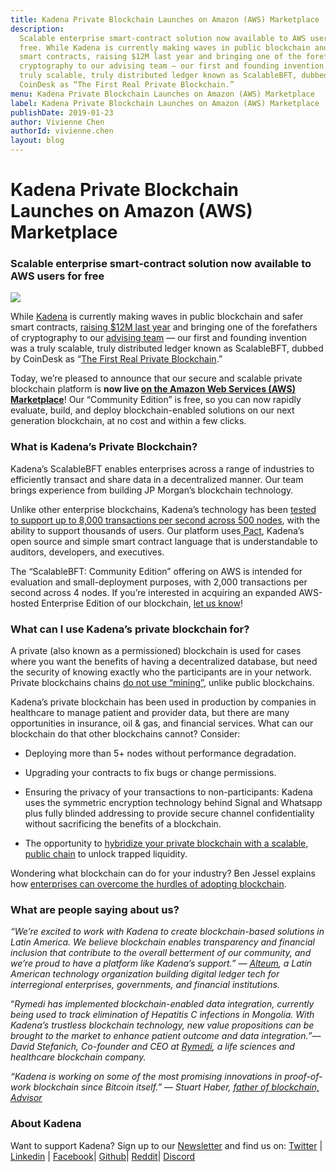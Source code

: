 ```yaml
---
title: Kadena Private Blockchain Launches on Amazon (AWS) Marketplace
description:
  Scalable enterprise smart-contract solution now available to AWS users for
  free. While Kadena is currently making waves in public blockchain and safer
  smart contracts, raising $12M last year and bringing one of the forefathers of
  cryptography to our advising team — our first and founding invention was a
  truly scalable, truly distributed ledger known as ScalableBFT, dubbed by
  CoinDesk as “The First Real Private Blockchain.”
menu: Kadena Private Blockchain Launches on Amazon (AWS) Marketplace
label: Kadena Private Blockchain Launches on Amazon (AWS) Marketplace
publishDate: 2019-01-23
author: Vivienne Chen
authorId: vivienne.chen
layout: blog
---
```


# Kadena Private Blockchain Launches on Amazon (AWS) Marketplace

### Scalable enterprise smart-contract solution now available to AWS users for free

![](/assets/blog/1_9Fg_T12VyTTNcIUmqYce_g.webp)

While [Kadena](http://kadena.io) is currently making waves in public blockchain
and safer smart contracts,
[raising $12M last year](https://www.coindesk.com/blockchain-startup-kadena-raises-12-million-saft-sale)
and bringing one of the forefathers of cryptography to our
[advising team](https://unhashed.com/cryptocurrency-news/kadena-brings-blockchain-forefather-stuart-haber-board/)
— our first and founding invention was a truly scalable, truly distributed
ledger known as ScalableBFT, dubbed by CoinDesk as
“[The First Real Private Blockchain](https://www.coindesk.com/evolution-kadena-first-real-private-blockchain).”

Today, we’re pleased to announce that our secure and scalable private blockchain
platform is **now live
[on the Amazon Web Services (AWS) Marketplace](http://kadena.io/aws)**! Our
“Community Edition” is free, so you can now rapidly evaluate, build, and deploy
blockchain-enabled solutions on our next generation blockchain, at no cost and
within a few clicks.

### What is Kadena’s Private Blockchain?

Kadena’s ScalableBFT enables enterprises across a range of industries to
efficiently transact and share data in a decentralized manner. Our team brings
experience from building JP Morgan’s blockchain technology.

Unlike other enterprise blockchains, Kadena’s technology has been
[tested to support up to 8,000 transactions per second across 500 nodes](https://kadena.io/wp-content/uploads/2018/08/Kadena-ConsensusWhitePaper-Aug2016.pdf),
with the ability to support thousands of users. Our platform
uses[ Pact](http://github.com/kadena-io/pact), Kadena’s open source and simple
smart contract language that is understandable to auditors, developers, and
executives.

The “ScalableBFT: Community Edition” offering on AWS is intended for evaluation
and small-deployment purposes, with 2,000 transactions per second across 4
nodes. If you’re interested in acquiring an expanded AWS-hosted Enterprise
Edition of our blockchain, [let us know](mailto:support@kadena.io)!

### What can I use Kadena’s private blockchain for?

A private (also known as a permissioned) blockchain is used for cases where you
want the benefits of having a decentralized database, but need the security of
knowing exactly who the participants are in your network. Private blockchains
chains
[do not use “mining”](./why-mining-private-blockchains-dont-mix-2019-02-06),
unlike public blockchains.

Kadena’s private blockchain has been used in production by companies in
healthcare to manage patient and provider data, but there are many opportunities
in insurance, oil & gas, and financial services. What can our blockchain do that
other blockchains cannot? Consider:

- Deploying more than 5+ nodes without performance degradation.

- Upgrading your contracts to fix bugs or change permissions.

- Ensuring the privacy of your transactions to non-participants: Kadena uses the
  symmetric encryption technology behind Signal and Whatsapp plus fully blinded
  addressing to provide secure channel confidentiality without sacrificing the
  benefits of a blockchain.

- The opportunity to
  [hybridize your private blockchain with a scalable, public chain](/docs/blogchain/2018/blockchain-future-smart-contract-sharing-economy-2018-12-17)
  to unlock trapped liquidity.

Wondering what blockchain can do for your industry? Ben Jessel explains how
[enterprises can overcome the hurdles of adopting blockchain](https://www.informationweek.com/strategic-cio/it-strategy/what-enterprises-need-to-make-the-leap-to-blockchain/a/d-id/1333598).

### What are people saying about us?

_“We’re excited to work with Kadena to create blockchain-based solutions in
Latin America. We believe blockchain enables transparency and financial
inclusion that contribute to the overall betterment of our community, and we’re
proud to have a platform like Kadena’s support.” — [Alteum](http://alteum.io), a
Latin American technology organization building digital ledger tech for
interregional enterprises, governments, and financial institutions._

“_Rymedi has implemented blockchain-enabled data integration, currently being
used to track elimination of Hepatitis C infections in Mongolia. With Kadena’s
trustless blockchain technology, new value propositions can be brought to the
market to enhance patient outcome and data integration.”–– David Stefanich,
Co-founder and CEO at [Rymedi](http://rymedi.com), a life sciences and
healthcare blockchain company._

_“Kadena is working on some of the most promising innovations in proof-of-work
blockchain since Bitcoin itself.” — Stuart Haber,
[father of blockchain, Advisor](https://unhashed.com/cryptocurrency-news/kadena-brings-blockchain-forefather-stuart-haber-board/)_

### About Kadena

[](https://www.youtube.com/watch?v=83g2Uzp7lVs)

Want to support Kadena? Sign up to our [Newsletter](http://eepurl.com/gdsoHj)
and find us on: [Twitter](http://twitter.com/kadena_io) |
[Linkedin](https://www.linkedin.com/company/kadena-llc/) |
[Facebook](https://www.facebook.com/KadenaBlockchain/)|
[Github](https://github.com/kadena-io)| [Reddit](http://reddit.com/r/kadena)|
[Discord](https://discord.gg/bsUcWmX)
